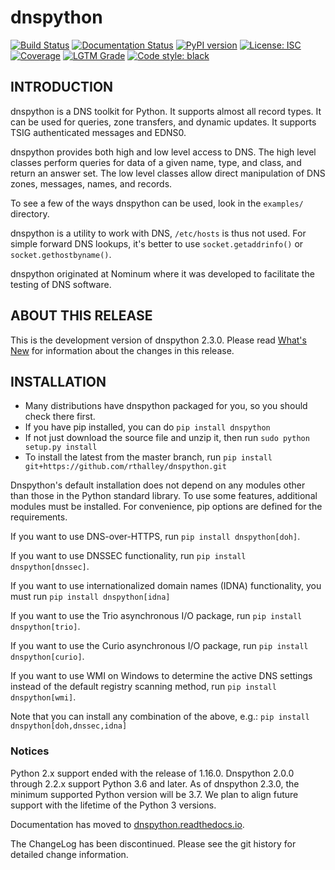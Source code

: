 # dnspython

[![Build Status](https://github.com/rthalley/dnspython/actions/workflows/python-package.yml/badge.svg)](https://github.com/rthalley/dnspython/actions/)
[![Documentation Status](https://readthedocs.org/projects/dnspython/badge/?version=latest)](https://dnspython.readthedocs.io/en/latest/?badge=latest)
[![PyPI version](https://badge.fury.io/py/dnspython.svg)](https://badge.fury.io/py/dnspython)
[![License: ISC](https://img.shields.io/badge/License-ISC-brightgreen.svg)](https://opensource.org/licenses/ISC)
[![Coverage](https://codecov.io/github/rthalley/dnspython/coverage.svg?branch=master)](https://codecov.io/github/rthalley/dnspython)
[![LGTM Grade](https://img.shields.io/lgtm/grade/python/github/rthalley/dnspython)](https://lgtm.com/projects/g/rthalley/dnspython/)
[![Code style: black](https://img.shields.io/badge/code%20style-black-000000.svg)](https://github.com/psf/black)

## INTRODUCTION

dnspython is a DNS toolkit for Python. It supports almost all record types. It
can be used for queries, zone transfers, and dynamic updates. It supports TSIG
authenticated messages and EDNS0.

dnspython provides both high and low level access to DNS. The high level classes
perform queries for data of a given name, type, and class, and return an answer
set. The low level classes allow direct manipulation of DNS zones, messages,
names, and records.

To see a few of the ways dnspython can be used, look in the `examples/`
directory.

dnspython is a utility to work with DNS, `/etc/hosts` is thus not used. For
simple forward DNS lookups, it's better to use `socket.getaddrinfo()` or
`socket.gethostbyname()`.

dnspython originated at Nominum where it was developed
to facilitate the testing of DNS software.

## ABOUT THIS RELEASE

This is the development version of dnspython 2.3.0.
Please read
[What's New](https://dnspython.readthedocs.io/en/latest/whatsnew.html) for
information about the changes in this release.

## INSTALLATION

* Many distributions have dnspython packaged for you, so you should
  check there first.
* If you have pip installed, you can do `pip install dnspython`
* If not just download the source file and unzip it, then run
  `sudo python setup.py install`
* To install the latest from the master branch, run `pip install git+https://github.com/rthalley/dnspython.git`

Dnspython's default installation does not depend on any modules other than
those in the Python standard library.  To use some features, additional modules
must be installed.  For convenience, pip options are defined for the
requirements.

If you want to use DNS-over-HTTPS, run
`pip install dnspython[doh]`.

If you want to use DNSSEC functionality, run
`pip install dnspython[dnssec]`.

If you want to use internationalized domain names (IDNA)
functionality, you must run
`pip install dnspython[idna]`

If you want to use the Trio asynchronous I/O package, run
`pip install dnspython[trio]`.

If you want to use the Curio asynchronous I/O package, run
`pip install dnspython[curio]`.

If you want to use WMI on Windows to determine the active DNS settings
instead of the default registry scanning method, run
`pip install dnspython[wmi]`.

Note that you can install any combination of the above, e.g.:
`pip install dnspython[doh,dnssec,idna]`

### Notices

Python 2.x support ended with the release of 1.16.0.  Dnspython 2.0.0 through
2.2.x support Python 3.6 and later.  As of dnspython 2.3.0, the minimum
supported Python version will be 3.7.  We plan to align future support with the
lifetime of the Python 3 versions.

Documentation has moved to
[dnspython.readthedocs.io](https://dnspython.readthedocs.io).

The ChangeLog has been discontinued.  Please see the git history for detailed
change information.

